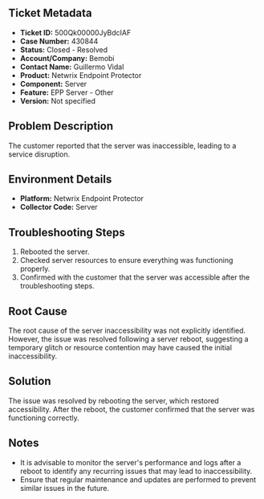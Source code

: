 ## Ticket Metadata
- **Ticket ID:** 500Qk00000JyBdcIAF
- **Case Number:** 430844
- **Status:** Closed - Resolved
- **Account/Company:** Bemobi
- **Contact Name:** Guillermo Vidal
- **Product:** Netwrix Endpoint Protector
- **Component:** Server
- **Feature:** EPP Server - Other
- **Version:** Not specified

## Problem Description
The customer reported that the server was inaccessible, leading to a service disruption.

## Environment Details
- **Platform:** Netwrix Endpoint Protector
- **Collector Code:** Server

## Troubleshooting Steps
1. Rebooted the server.
2. Checked server resources to ensure everything was functioning properly.
3. Confirmed with the customer that the server was accessible after the troubleshooting steps.

## Root Cause
The root cause of the server inaccessibility was not explicitly identified. However, the issue was resolved following a server reboot, suggesting a temporary glitch or resource contention may have caused the initial inaccessibility.

## Solution
The issue was resolved by rebooting the server, which restored accessibility. After the reboot, the customer confirmed that the server was functioning correctly.

## Notes
- It is advisable to monitor the server's performance and logs after a reboot to identify any recurring issues that may lead to inaccessibility.
- Ensure that regular maintenance and updates are performed to prevent similar issues in the future.